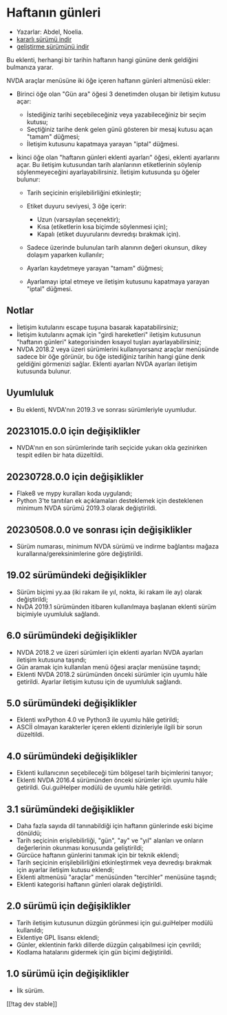 # Haftanın günleri #

* Yazarlar: Abdel, Noelia.
* [kararlı sürümü indir][1]
* [geliştirme sürümünü indir][2]

Bu eklenti, herhangi bir tarihin haftanın hangi gününe denk geldiğini
bulmanıza yarar.

NVDA araçlar menüsüne iki öğe içeren haftanın günleri altmenüsü ekler:

* Birinci öğe olan "Gün ara" öğesi 3 denetimden oluşan bir iletişim kutusu
  açar:

    * İstediğiniz tarihi seçebileceğiniz veya yazabileceğiniz bir seçim
      kutusu;
    * Seçtiğiniz tarihe denk gelen günü gösteren bir mesaj kutusu açan
      "tamam" düğmesi;
    * İletişim kutusunu kapatmaya yarayan "iptal" düğmesi.

* İkinci öğe olan "haftanın günleri eklenti ayarları" öğesi, eklenti
  ayarlarını açar. Bu iletişim kutusundan tarih alanlarının etiketlerinin
  söylenip söylenmeyeceğini ayarlayabilirsiniz. İletişim kutusunda şu öğeler
  bulunur:

    * Tarih seçicinin erişilebilirliğini etkinleştir;
    * Etiket duyuru seviyesi, 3 öğe içerir:

        * Uzun (varsayılan seçenektir);
        * Kısa (etiketlerin kısa biçimde söylenmesi için);
        * Kapalı (etiket duyurularını devredışı bırakmak için).

    * Sadece üzerinde bulunulan tarih alanının değeri okunsun, dikey dolaşım
      yaparken kullanılır;
    * Ayarları kaydetmeye yarayan "tamam" düğmesi;
    * Ayarlamayı iptal etmeye ve iletişim kutusunu kapatmaya yarayan "iptal"
      düğmesi.

## Notlar ##

* İletişim kutularını escape tuşuna basarak kapatabilirsiniz;
* İletişim kutularını açmak için "girdi hareketleri" iletişim kutusunun
  "haftanın günleri" kategorisinden kısayol tuşları ayarlayabilirsiniz;
* NVDA 2018.2 veya üzeri sürümlerini kullanıyorsanız araçlar menüsünde
  sadece bir öğe görünür, bu öğe istediğiniz tarihin hangi güne denk
  geldiğini görmenizi sağlar. Eklenti ayarları NVDA ayarları iletişim
  kutusunda bulunur.

## Uyumluluk ##

* Bu eklenti, NVDA'nın 2019.3 ve sonrası sürümleriyle uyumludur.

## 20231015.0.0 için değişiklikler ##

* NVDA'nın en son sürümlerinde tarih seçicide yukarı okla gezinirken tespit
  edilen bir hata düzeltildi.

## 20230728.0.0 için değişiklikler ##

* Flake8 ve mypy kuralları koda uygulandı;
* Python 3'te tanıtılan ek açıklamaları desteklemek için desteklenen minimum
  NVDA sürümü 2019.3 olarak değiştirildi.

## 20230508.0.0 ve sonrası için değişiklikler ##

*   Sürüm numarası, minimum NVDA sürümü ve indirme bağlantısı mağaza
  kurallarına/gereksinimlerine göre değiştirildi.

## 19.02 sürümündeki değişiklikler ##

* Sürüm biçimi yy.aa (iki rakam ile yıl, nokta, iki rakam ile ay) olarak
  değiştirildi;
* NvDA 2019.1 sürümünden itibaren kullanılmaya başlanan eklenti sürüm
  biçimiyle uyumluluk sağlandı.

## 6.0 sürümündeki değişiklikler ##

* NVDA 2018.2 ve üzeri sürümleri için eklenti ayarları NVDA ayarları
  iletişim kutusuna taşındı;
* Gün aramak için kullanılan menü öğesi araçlar menüsüne taşındı;
* Eklenti NVDA 2018.2 sürümünden önceki sürümler için uyumlu hâle
  getirildi. Ayarlar iletişim kutusu için de uyumluluk sağlandı.

## 5.0 sürümündeki değişiklikler ##

* Eklenti wxPython 4.0 ve Python3 ile uyumlu hâle getirildi;
* ASCİİ olmayan karakterler içeren eklenti dizinleriyle ilgili bir sorun
  düzeltildi.

## 4.0 sürümündeki değişiklikler ##

* Eklenti kullanıcının seçebileceği tüm bölgesel tarih biçimlerini tanıyor;
* Eklenti NVDA 2016.4 sürümünden önceki sürümler için uyumlu hâle
  getirildi. Gui.guiHelper modülü de uyumlu hâle getirildi.

## 3.1 sürümündeki değişiklikler ##

* Daha fazla sayıda dil tanınabildiği için haftanın günlerinde eski biçime
  dönüldü;
* Tarih seçicinin erişilebilirliği, "gün", "ay" ve "yıl" alanları ve onların
  değerlerinin okunması konusunda geliştirildi;
* Gürcüce haftanın günlerini tanımak için bir teknik eklendi;
* Tarih seçicinin erişilebilirliğini etkinleştirmek veya devredışı bırakmak
  için ayarlar iletişim kutusu eklendi;
* Eklenti altmenüsü "araçlar" menüsünden "tercihler" menüsüne taşındı;
* Eklenti kategorisi haftanın günleri olarak değiştirildi.

## 2.0 sürümü için değişiklikler ##

* Tarih iletişim kutusunun düzgün görünmesi için gui.guiHelper modülü
  kullanıldı;
* Eklentiye GPL lisansı eklendi;
* Günler, eklentinin farklı dillerde düzgün çalışabilmesi için çevrildi;
* Kodlama hatalarını gidermek için gün biçimi değiştirildi.

## 1.0 sürümü için değişiklikler ##

* İlk sürüm.

[[!tag dev stable]]

[1]: https://www.nvaccess.org/addonStore/legacy?file=dayOfTheWeek

[2]: https://www.nvaccess.org/addonStore/legacy?file=dayOfTheWeek
